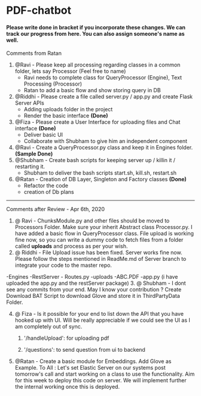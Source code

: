 # PDF-chatbot 

#### Please write done in bracket if you incorporate these changes. We can track our progress from here. You can also assign someone's name as well. 

Comments from Ratan
1. @Ravi - Please keep all processing regarding classes in a common folder, lets say Processor (Feel free to name)
    - Ravi needs to complete class for QueryProcessor (Engine), Text Processing (Processor)
    - Ratan to add a basic flow and show storing query in DB
2. @Riddhi - Please create a file called server.py / app.py and create Flask Server APIs
    - Adding uploads folder in the project
    - Render the basic interface **(Done)**
3. @Fiza - Please create a User Interface for uploading files and Chat interface **(Done)** 
    - Deliver basic UI 
    - Collaborate with Shubham to give him an independent component
4. @Ravi - Create a QueryProcessor.py class and keep it in Engines folder. **(Sample Done)**
5. @Shubham - Create bash scripts for keeping server up / killin it / restarting it.
    - Shubham to deliver the bash scripts start.sh, kill.sh, restart.sh
6. @Ratan - Creation of DB Layer, Singleton and Factory classes **(Done)**
    - Refactor the code
    - creation of Db plans 

----------------------------------------------------------------------------------------------------------
Comments after Review - Apr 6th, 2020

1. @ Ravi - ChunksModule.py and other files should be moved to Processors Folder. Make sure your inherit Abstract class Processor.py. I have added a basic flow in QueryProcessor class. File upload is working fine now, so you can write a dummy code to fetch files from a folder called **uploads** and process as per your wish.
2. @ Riddhi - File Upload issue has been fixed. Server works fine now. Please follow the steps mentioned in ReadMe.md of Server branch to integrate your code to the master repo.

-Engines
-RestServer
    - Routes.py
-uploads
    -ABC.PDF
-app.py 
(i have uploaded the app.py and the restServer package)
3. @ Shubham - I dont see any commits from your end. May I know your contribution ?
Create Download BAT Script to download Glove and store it in ThirdPartyData Folder.


4. @ Fiza - Is it possible for your end to list down the API that you have hooked up with UI. Will be really appreciable if we could see the UI as I am completely out of sync.
    
    1. '/handleUpload': for uploading pdf
    
    2. '/questions':  to send question from ui to backend

5. @Ratan - Create a basic module for Embeddings. Add Glove as Example.
To All : 
Let's set Elastic Server on our systems post tomorrow's call and start working on a class to use the functionality.
Aim for this week to deploy this code on server. We will implement further the internal working once this is deployed.
